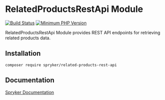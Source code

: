 # RelatedProductsRestApi Module
[![Build Status](https://travis-ci.org/spryker/related-products-rest-api.svg)](https://travis-ci.org/spryker/related-products-rest-api)
[![Minimum PHP Version](https://img.shields.io/badge/php-%3E%3D%207.2-8892BF.svg)](https://php.net/)

RelatedProductsRestApi Module provides REST API endpoints for retrieving related products data.

## Installation

```
composer require spryker/related-products-rest-api
```

## Documentation

[Spryker Documentation](https://academy.spryker.com/developing_with_spryker/module_guide/modules.html)
